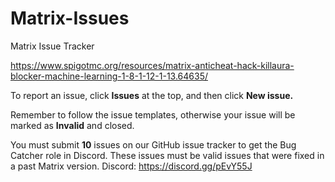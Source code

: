 # Matrix-Issues
Matrix Issue Tracker

https://www.spigotmc.org/resources/matrix-anticheat-hack-killaura-blocker-machine-learning-1-8-1-12-1-13.64635/

To report an issue, click **Issues** at the top, and then click **New issue.**

Remember to follow the issue templates, otherwise your issue will be marked as **Invalid** and closed.

You must submit **10** issues on our GitHub issue tracker to get the Bug Catcher role in Discord.
These issues must be valid issues that were fixed in a past Matrix version.
Discord: https://discord.gg/pEvY55J
